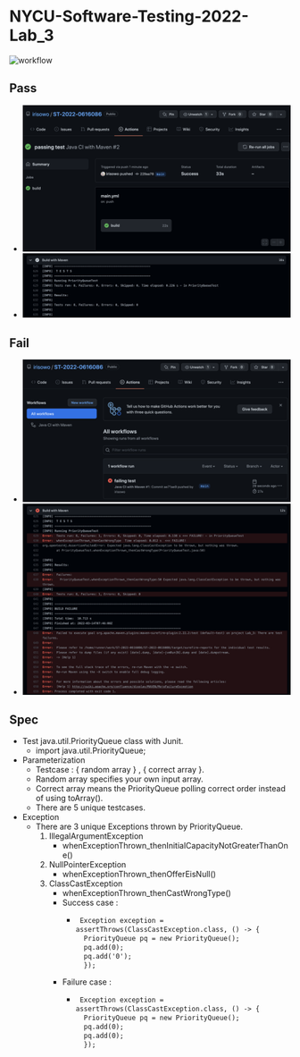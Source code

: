 # NYCU-Software-Testing-2022-Lab_3
![workflow](https://github.com/irisowo/ST-2022-0616086/actions/workflows/main.yml/badge.svg)

## Pass
* ![Screenshot-Pass](./img/Pass.png)
* ![Screenshot-PassInfo](./img/PassInfo.png)

## Fail
* ![Screenshot-Fail](./img/Fail.png)
* ![Screenshot-FailInfo](./img/FailInfo.png)

## Spec
* Test java.util.PriorityQueue class with Junit.
    * import java.util.PriorityQueue;
* Parameterization
    * Testcase : { random array } , { correct array }.
    * Random array specifies your own input array.
    * Correct array means the PriorityQueue polling correct order instead of using toArray().
    * There are 5 unique testcases.
* Exception
    * There are 3 unique Exceptions thrown by PriorityQueue.
        1. IllegalArgumentException
            * whenExceptionThrown_thenInitialCapacityNotGreaterThanOne()
        2. NullPointerException
            * whenExceptionThrown_thenOfferEisNull()
        3. ClassCastException
            * whenExceptionThrown_thenCastWrongType()
            * Success case : 
                * ```
                   Exception exception = assertThrows(ClassCastException.class, () -> {
                    PriorityQueue pq = new PriorityQueue();
                    pq.add(0);
                    pq.add('0');
                    });             
                    ```
            * Failure case : 
                * ```
                   Exception exception = assertThrows(ClassCastException.class, () -> {
                    PriorityQueue pq = new PriorityQueue();
                    pq.add(0);
                    pq.add(0);
                    });             
                    ```